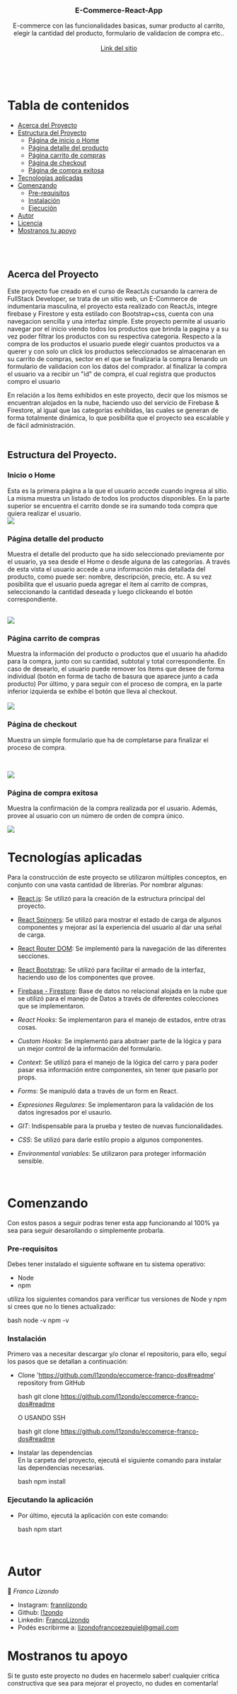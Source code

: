 <br />
<div align="center">
  <a href="https://github.com/l1zondo/eccomerce-franco-dos">
    </a>
  <h3 align="center">E-Commerce-React-App</h3>

  <p align="center">
     E-commerce con las funcionalidades basicas, sumar producto al carrito, elegir la cantidad del producto, formulario de validacion de compra etc..
    <br />
    <br />
    <a href="https://bejewelled-fairy-4d9706.netlify.app">Link del sitio</a>
  </p>
</div>
<br />
<br />
<br />


# Tabla de contenidos
- [Acerca del Proyecto](#acerca-del-proyecto)
- [Estructura del Proyecto](#estructura-del-proyecto)
  * [Página de inicio o Home](#inicio-o-home)
  * [Página detalle del producto](#página-detalle-del-producto)
  * [Página carrito de compras](#página-carrito-de-compras)
  * [Página de checkout](#página-de-checkout)
  * [Página de compra exitosa](#página-de-compra-exitosa)
- [Tecnologías aplicadas](#tecnologías-aplicadas)
- [Comenzando](#comenzando)
  * [Pre-requisitos](#pre-requisitos)
  * [Instalación](#instalación)
  * [Ejecución](#ejecutando-la-aplicación)
- [Autor](#autor) 
- [Licencia](#licencia) 
- [Mostranos tu apoyo](#mostranos-tu-apoyo) 

<br />
<br />



## Acerca del Proyecto
Este proyecto fue creado en el curso de ReactJs cursando la carrera de FullStack Developer, se trata de un sitio web,
un E-Commerce de indumentaria masculina, el proyecto esta realizado con ReactJs, integre firebase y Firestore y esta estilado con Bootstrap+css, cuenta con una navegacion sencilla y una interfaz simple. Este proyecto permite al usuario navegar por el inicio viendo todos los productos que brinda la pagina y a su vez poder filtrar los productos con su respectiva categoria. Respecto a la compra de los productos el usuario puede elegir cuantos productos va a querer y con solo un click los productos seleccionados se almacenaran en su carrito de compras, sector en el que se finalizaria la compra llenando un formulario de validacion con los datos del comprador. al finalizar la compra el usuario va a recibir un "id" de compra, el cual registra que productos compro el usuario 
<br/>

En relación a los ítems exhibidos en este proyecto, decir que los mismos se encuentran alojados en la nube, haciendo uso del servicio de Firebase & Firestore, al igual que las categorías exhibidas, las cuales se generan de forma totalmente dinámica, lo que posibilita que el proyecto sea escalable y de fácil administración. 
<br/>
<br/>

## Estructura del Proyecto.

### Inicio o Home
Esta es la primera página a la que el usuario accede cuando ingresa al sitio. La misma muestra un listado de todos los productos disponibles. En la parte superior se encuentra el carrito donde se ira sumando toda compra que quiera realizar el usuario.
<br/>
![](./public/readmedoc/inicio.png)



### Página detalle del producto
Muestra el detalle del producto que ha sido seleccionado previamente por el usuario, ya sea desde el Home o desde alguna de las categorías. A través de esta vista el usuario accede a una información más detallada del producto, como puede ser: nombre, descripción, precio, etc. A su vez posibilita que el usuario pueda agregar el ítem al carrito de compras, seleccionando la cantidad deseada y luego clickeando el botón correspondiente.
<br/>
<br/>

![](./public/readmedoc/detalle.png)


### Página carrito de compras
Muestra la información del producto o productos que el usuario ha añadido para la compra, junto con su cantidad, subtotal y total correspondiente. En caso de desearlo, el usuario puede remover los ítems que desee de forma individual (botón en forma de tacho de basura que aparece junto a cada producto) Por último, y para seguir con el proceso de compra, en la parte inferior izquierda se exhibe el botón que lleva al checkout.
<br/>
<br/>
![](./public/readmedoc/carrito.png)



### Página de checkout
Muestra un simple formulario que ha de completarse para finalizar el proceso de compra.

<br/>

![](./public/readmedoc/checkout.png)


### Página de compra exitosa
Muestra la confirmación de la compra realizada por el usuario. Además, provee al usuario con un número de orden de compra único.

![](./public/readmedoc/seguimiento.png)


# Tecnologías aplicadas
Para la construcción de este proyecto se utilizaron múltiples conceptos, en conjunto con una vasta cantidad de librerías. Por nombrar algunas:

* [React.js](https://reactjs.org/): Se utilizó para la creación de la estructura principal del proyecto.
* [React Spinners](https://www.npmjs.com/package/react-spinners): Se utilizó para mostrar el estado de carga de algunos componentes y mejorar así la experiencia del usuario al dar una señal de carga.
* [React Router DOM](https://www.npmjs.com/package/react-router-dom): Se implementó para la navegación de las diferentes secciones.
* [React Bootstrap](https://react-bootstrap.github.io/): Se utilizó para facilitar el armado de la interfaz, haciendo uso de los componentes que provee.
* [Firebase - Firestore](https://firebase.google.com/): Base de datos no relacional alojada en la nube que se utilizó para el manejo de Datos a través de diferentes colecciones que se implementaron.

* *React Hooks*: Se implementaron para el manejo de estados, entre otras cosas.
* *Custom Hooks*: Se implementó para abstraer parte de la lógica y para un mejor control de la información del formulario.
* *Context*: Se utilizó para el manejo de la lógica del carro y para poder pasar esa información entre componentes, sin tener que pasarlo por props.
* *Forms*: Se manipuló data a través de un form en React.
* *Expresiones Regulares*: Se implementaron para la validación de los datos ingresados por el usaurio.
* *GIT*: Indispensable para la prueba y testeo de nuevas funcionalidades.
* *CSS*: Se utilizó para darle estilo propio a algunos componentes.
* *Environmental variables*: Se utilizaron para proteger información sensible.

<br />


# Comenzando

Con estos pasos a seguir podras tener esta app funcionando al 100% ya sea para seguir desarollando o simplemente probarla.


### Pre-requisitos

Debes tener instalado el siguiente software en tu sistema operativo:

* Node
* npm 

utiliza los siguientes comandos para verificar tus versiones de Node y npm si crees que no lo tienes actualizado:

bash
node -v
npm -v




### Instalación
Primero vas a necesitar descargar y/o clonar el repositorio, para ello, seguí los pasos que se detallan a continuación:

* Clone 'https://github.com/l1zondo/eccomerce-franco-dos#readme' repository from GitHub

  bash
  git clone https://github.com/l1zondo/eccomerce-franco-dos#readme
  

   O USANDO SSH

  bash
  git clone https://github.com/l1zondo/eccomerce-franco-dos#readme
  

* Instalar las dependencias<br/>
En la carpeta del proyecto, ejecutá el siguiente comando para instalar las dependencias necesarias.

   bash
   npm install
   


### Ejecutando la aplicación

* Por último, ejecutá la aplicación con este comando:

  bash
  npm start
  


<br />



# Autor

👤 *Franco Lizondo*

- Instagram: [frannlizondo](https://instagram.com/frannlizondo)
- Github: [l1zondo](https://github.com/l1zondo)
- Linkedin: [FrancoLizondo](https://www.linkedin.com/in/franco-lizondo-a77a6a207/)
- Podés escribirme a: lizondofrancoezequiel@gmail.com




# Mostranos tu apoyo

Si te gusto este proyecto no dudes en hacermelo saber! cualquier critica constructiva que sea para mejorar el proyecto, no dudes en comentarla!